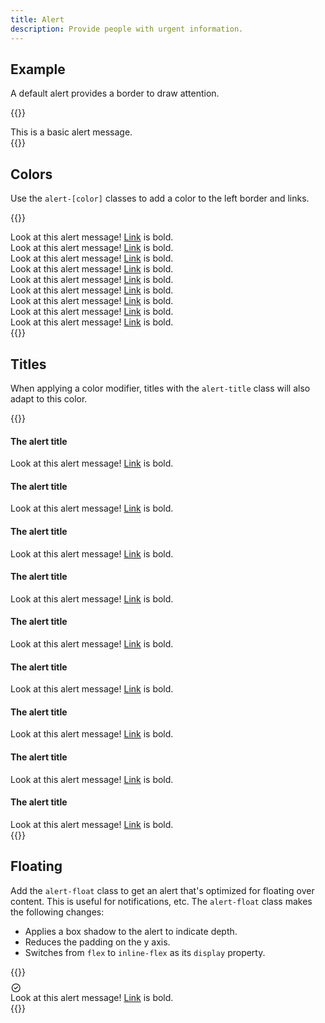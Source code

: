 ```yaml
---
title: Alert
description: Provide people with urgent information.
---
```


## Example
A default alert provides a border to draw attention.

{{<example>}}
<div class="alert" role="alert">
  This is a basic alert message.
</div>
{{</example>}}

## Colors
Use the `alert-[color]` classes to add a color to the left border and links.

{{<example>}}
<div class="alert alert-blue" role="alert">
  Look at this alert message! <a href="#">Link</a> is bold.
</div>
<div class="alert alert-purple" role="alert">
  Look at this alert message! <a href="#">Link</a> is bold.
</div>
<div class="alert alert-pink" role="alert">
  Look at this alert message! <a href="#">Link</a> is bold.
</div>
<div class="alert alert-red" role="alert">
  Look at this alert message! <a href="#">Link</a> is bold.
</div>
<div class="alert alert-orange" role="alert">
  Look at this alert message! <a href="#">Link</a> is bold.
</div>
<div class="alert alert-yellow" role="alert">
  Look at this alert message! <a href="#">Link</a> is bold.
</div>
<div class="alert alert-lime" role="alert">
  Look at this alert message! <a href="#">Link</a> is bold.
</div>
<div class="alert alert-green" role="alert">
  Look at this alert message! <a href="#">Link</a> is bold.
</div>
<div class="alert alert-grey" role="alert">
  Look at this alert message! <a href="#">Link</a> is bold.
</div>
{{</example>}}

## Titles
When applying a color modifier, titles with the `alert-title` class will also adapt to this color.

{{<example>}}
<div class="alert alert-blue" role="alert">
  <h4 class="alert-title">The alert title</h4>
  Look at this alert message! <a href="#">Link</a> is bold.
</div>
<div class="alert alert-purple" role="alert">
  <h4 class="alert-title">The alert title</h4>
  Look at this alert message! <a href="#">Link</a> is bold.
</div>
<div class="alert alert-pink" role="alert">
  <h4 class="alert-title">The alert title</h4>
  Look at this alert message! <a href="#">Link</a> is bold.
</div>
<div class="alert alert-red" role="alert">
  <h4 class="alert-title">The alert title</h4>
  Look at this alert message! <a href="#">Link</a> is bold.
</div>
<div class="alert alert-orange" role="alert">
  <h4 class="alert-title">The alert title</h4>
  Look at this alert message! <a href="#">Link</a> is bold.
</div>
<div class="alert alert-yellow" role="alert">
  <h4 class="alert-title">The alert title</h4>
  Look at this alert message! <a href="#">Link</a> is bold.
</div>
<div class="alert alert-lime" role="alert">
  <h4 class="alert-title">The alert title</h4>
  Look at this alert message! <a href="#">Link</a> is bold.
</div>
<div class="alert alert-green" role="alert">
  <h4 class="alert-title">The alert title</h4>
  Look at this alert message! <a href="#">Link</a> is bold.
</div>
<div class="alert alert-grey" role="alert">
  <h4 class="alert-title">The alert title</h4>
  Look at this alert message! <a href="#">Link</a> is bold.
</div>
{{</example>}}

## Floating
Add the `alert-float` class to get an alert that's optimized for floating over content. This is useful for notifications, etc. The `alert-float` class makes the following changes:

* Applies a box shadow to the alert to indicate depth.
* Reduces the padding on the y axis.
* Switches from `flex` to `inline-flex` as its `display` property.

{{<example>}}
<div class="alert alert-lime alert-float" role="alert">
  <div class="alert-icon">
    <svg xmlns="http://www.w3.org/2000/svg" viewBox="0 0 20 16" fill="currentColor" style="height: 1em; margin-top: -.25rem;"><path d="M12.44 5.5 9 8.94 7.56 7.5A.75.75 0 0 0 6.5 8.56l1.8 1.8a1 1 0 0 0 1.4 0l3.8-3.8a.75.75 0 1 0-1.06-1.06Z"/><path fill-rule="evenodd" d="M18 8A8 8 0 1 1 2 8a8 8 0 0 1 16 0Zm-1.5 0a6.5 6.5 0 1 0-13 0 6.5 6.5 0 0 0 13 0Z"/></svg>
  </div>
  <div class="alert-message">
    Look at this alert message! <a href="#">Link</a> is bold.
  </div>
</div>
{{</example>}}
